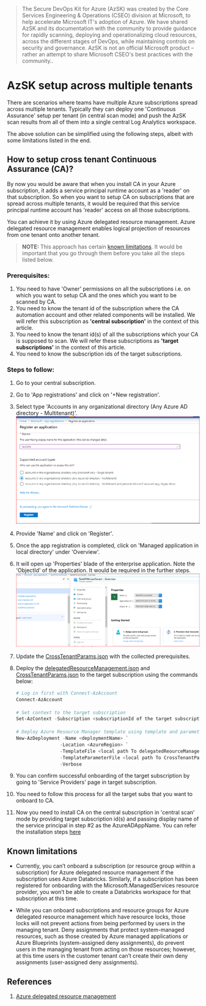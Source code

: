 
> The Secure DevOps Kit for Azure (AzSK) was created by the Core Services Engineering & Operations (CSEO) division at Microsoft, to help accelerate Microsoft IT's adoption of Azure. We have shared AzSK and its documentation with the community to provide guidance for rapidly scanning, deploying and operationalizing cloud resources, across the different stages of DevOps, while maintaining controls on security and governance. 
AzSK is not an official Microsoft product – rather an attempt to share Microsoft CSEO's best practices with the community..

# AzSK setup across multiple tenants

There are scenarios where teams have multiple Azure subscriptions spread across multiple tenants. Typically they can deploy one 'Continuous Assurance' setup per tenant (in central scan mode) and push the AzSK scan results from all of them into a single central Log Analytics workspace. 

The above solution can be simplified using the following steps, albeit with some limitations listed in the end. 

## <b>How to setup cross tenant Continuous Assurance (CA)?</b>

By now you would be aware that when you install CA in your Azure subscription, it adds a service principal runtime account as a 'reader' on that subscription. So when you want to setup CA on subscriptions that are spread across multiple tenants, it would be required that this service principal runtime account has 'reader' access on all those subscriptions.

You can achieve it by using Azure delegated resource management. 
Azure delegated resource management enables logical projection of resources from one tenant onto another tenant.

><b>NOTE:</b> This approach has certain [known limitations](README.md#known-limitations). It would be important that you go through them  before you take all the steps listed below.

### <b>Prerequisites</b>:
1. You need to have 'Owner' permissions on all the subscriptions i.e. on which you want to setup CA and the ones which you want to be scanned by CA.
2. You need to know the tenant id of the subscription where the CA automation account and other related components will be installed. We will refer this subscription as <b>'central subscription'</b> in the context of this article.
3. You need to know the tenant id(s) of all the subscriptions which your CA  is supposed to scan. We will refer these subscriptions as <b>'target subscriptions'</b> in the context of this article.
4. You need to know the subscription ids of the target subscriptions.

### <b>Steps to follow: </b>
1. Go to your central subscription.
2. Go to 'App registrations' and click on '+New registration'. 
3. Select type 'Accounts in any organizational directory (Any Azure AD directory - Multitenant)'.
   ![App Registration](../Images/12_AppRegistration.png)
4. Provide 'Name' and click on 'Register'.
5. Once the app registration is completed, click on 'Managed application in local directory' under 'Overview'.
6. It will open up 'Properties' blade of the enterprise application. Note the 'ObjectId' of the application. It would be required in the    further steps.
   ![Object Id](../Images/12_AppObjectId.png)
7. Update the [CrossTenantParams.json](./CrossTenantParams.json) with the collected prerequisites. 
8. Deploy the [delegatedResourceManagement.json](./delegatedResourceManagement.json) and [CrossTenantParams.json](./CrossTenantParams.json) to the target subscription using the commands below:

    ```PowerShell
    # Log in first with Connect-AzAccount
    Connect-AzAccount
    
    # Set context to the target subscription
    Set-AzContext -Subscription <subscriptionId of the target subscription>

    # Deploy Azure Resource Manager template using template and parameter file locally
    New-AzDeployment -Name <deploymentName> `
                    -Location <AzureRegion> `
                    -TemplateFile <local path To delegatedReourceManagement.json> `
                    -TemplateParameterFile <local path To CrossTenantParams.json> `
                    -Verbose

    ```
9. You can confirm successful onboarding of the target subscription by going to 'Service Providers' page in target subscription.
10. You need to follow this process for all the target subs that you want to onboard to CA.
11. Now you need to install CA on the central subscription in 'central scan' mode by providing target subscription id(s) and passing display name of the service principal in step #2 as the AzureADAppName. You can refer the installation steps [here](../04-Continous-Assurance/Readme.md#continuous-assurance-ca---central-scan-mode)

## <b>Known limitations</b>
* Currently, you can’t onboard a subscription (or resource group within a subscription) for Azure delegated resource management if the subscription uses Azure Databricks. Similarly, if a subscription has been registered for onboarding with the Microsoft.ManagedServices resource provider, you won’t be able to create a Databricks workspace for that subscription at this time.

* While you can onboard subscriptions and resource groups for Azure delegated resource management which have resource locks, those locks will not prevent actions from being performed by users in the managing tenant. Deny assignments that protect system-managed resources, such as those created by Azure managed applications or Azure Blueprints (system-assigned deny assignments), do prevent users in the managing tenant from acting on those resources; however, at this time users in the customer tenant can’t create their own deny assignments (user-assigned deny assignments).


## <b>References</b>
1. [Azure delegated resource management](https://docs.microsoft.com/en-us/azure/lighthouse/concepts/azure-delegated-resource-management)
